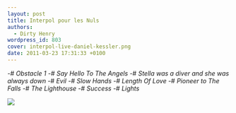 ```yaml
---
layout: post
title: Interpol pour les Nuls
authors:
  - Dirty Henry
wordpress_id: 803
cover: interpol-live-daniel-kessler.png
date: 2011-03-23 17:31:33 +0100
---
```


-# _Obstacle 1_ -# _Say Hello To The Angels_ -# _Stella was a diver and she was
always down_ -# _Evil_ -# _Slow Hands_ -# _Length Of Love_ -# _Pioneer to The
Falls_ -# _The Lighthouse_ -# _Success_ -# _Lights_

[<img src="/squelettes/images/spotify-button.png" />](http://open.spotify.com/user/dirtyhenry/playlist/7trDXQ940DYxcQDRIcjZwO)

